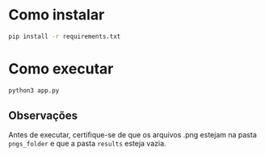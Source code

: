 # Como instalar

```bash
pip install -r requirements.txt
```

# Como executar

```bash
python3 app.py
```

## Observações
Antes de executar, certifique-se de que os arquivos .png estejam na pasta `pngs_folder` e que a pasta `results` esteja vazia.